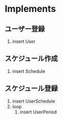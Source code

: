# Implements

## ユーザー登録
1. insert User

## スケジュール作成
1. insert Schedule

## スケジュール登録
1. insert UserSchedule
2. loop
   1. insert UserPeriod
